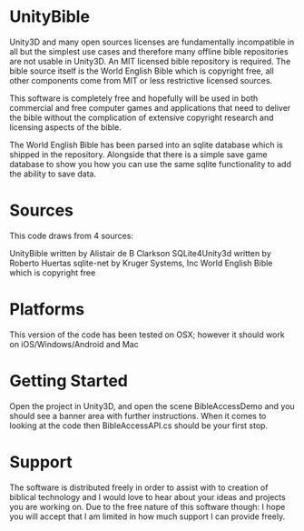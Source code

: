 # UnityBible

Unity3D and many open sources licenses are fundamentally incompatible in all but the simplest use cases and therefore many offline bible repositories are not usable in Unity3D. An MIT licensed bible repository is required. The bible source itself is the World English Bible which is copyright free, all other components come from MIT or less restrictive licensed sources.

This software is completely free and hopefully will be used in both commercial and free computer games and applications that need to deliver the bible without the complication of extensive copyright research and licensing aspects of the bible.

The World English Bible has been parsed into an sqlite database which is shipped in the repository. Alongside that there is a simple save game database to show you how you can use the same sqlite functionality to add the ability to save data.

# Sources

This code draws from 4 sources:

UnityBible written by Alistair de B Clarkson
SQLite4Unity3d written by Roberto Huertas
sqlite-net by Kruger Systems, Inc
World English Bible which is copyright free

# Platforms

This version of the code has been tested on OSX; however it should work on iOS/Windows/Android and Mac

# Getting Started

Open the project in Unity3D, and open the scene BibleAccessDemo and you should see a banner area with further instructions. When it comes to looking at the code then BibleAccessAPI.cs should be your first stop.

# Support

The software is distributed freely in order to assist with to creation of biblical technology and I would love to hear about your ideas and projects you are working on. Due to the free nature of this software though: I hope you will accept that I am limited in how much support I can provide freely.



